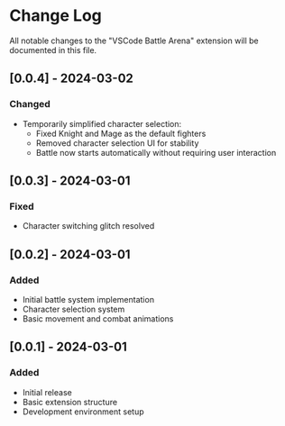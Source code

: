 # Change Log

All notable changes to the "VSCode Battle Arena" extension will be documented in this file.

## [0.0.4] - 2024-03-02


### Changed
- Temporarily simplified character selection:
  - Fixed Knight and Mage as the default fighters
  - Removed character selection UI for stability
  - Battle now starts automatically without requiring user interaction

## [0.0.3] - 2024-03-01

### Fixed
- Character switching glitch resolved

## [0.0.2] - 2024-03-01

### Added
- Initial battle system implementation
- Character selection system
- Basic movement and combat animations

## [0.0.1] - 2024-03-01

### Added
- Initial release
- Basic extension structure
- Development environment setup